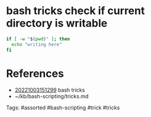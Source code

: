 # bash tricks check if current directory is writable
```bash
if [ -w "$(pwd)" ]; then
  echo "writing here"
fi
```

# References
- [20221003151299](/zet/20221003151299/README.md) bash tricks
- ~/kb/bash-scripting/tricks.md

Tags:
    #assorted #bash-scripting #trick #tricks
